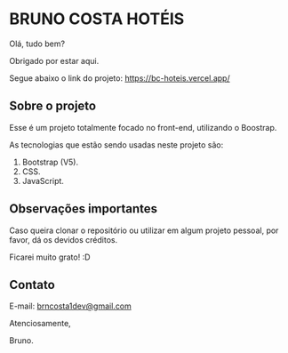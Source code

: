 # BRUNO COSTA HOTÉIS

Olá, tudo bem?

Obrigado por estar aqui.

Segue abaixo o link do projeto: https://bc-hoteis.vercel.app/

## Sobre o projeto

Esse é um projeto totalmente focado no front-end, utilizando o Boostrap.

As tecnologias que estão sendo usadas neste projeto são:

1. Bootstrap (V5).
2. CSS.
3. JavaScript.


## Observações importantes

Caso queira clonar o repositório ou utilizar em algum projeto pessoal, por favor, dá os devidos créditos. 

Ficarei muito grato! :D

## Contato

E-mail: brncosta1dev@gmail.com

Atenciosamente,

Bruno.
